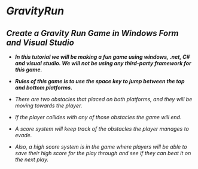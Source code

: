 # **_GravityRun_**

## **_Create a Gravity Run Game in Windows Form and Visual Studio_**

- **_In this tutorial we will be making a fun game using windows, .net, C# and visual studio. We will not be using any third-party framework for this game._**
  
- **_Rules of this game is to use the space key to jump between the top and bottom platforms._**
  
- _There are two obstacles that placed on both platforms, and they will be moving towards the player._
  
- _If the player collides with any of those obstacles the game will end._
  
- _A score system will keep track of the obstacles the player manages to evade._
  
- _Also, a high score system is in the game where players will be able to save their high score for the play through and see if they can beat it on the next play._
